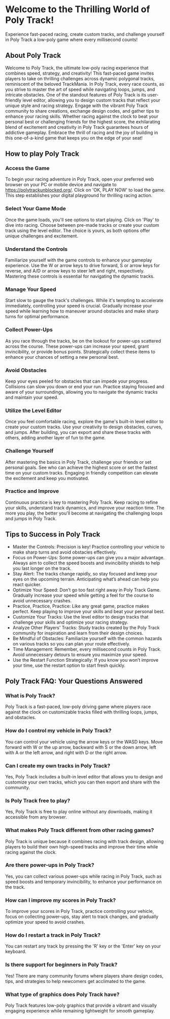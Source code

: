 # Welcome to the Thrilling World of Poly Track!
Experience fast-paced racing, create custom tracks, and challenge yourself in Poly Track a low-poly game where every millisecond counts!

## About Poly Track
Welcome to Poly Track, the ultimate low-poly racing experience that combines speed, strategy, and creativity! This fast-paced game invites players to take on thrilling challenges across dynamic polygonal tracks, reminiscent of the beloved TrackMania. In Poly Track, every race counts, as you strive to master the art of speed while navigating loops, jumps, and intricate obstacles. One of the standout features of Poly Track is its user-friendly level editor, allowing you to design custom tracks that reflect your unique style and racing strategy. Engage with the vibrant Poly Track community to share creations, exchange design codes, and gather tips to enhance your racing skills. Whether racing against the clock to beat your personal best or challenging friends for the highest score, the exhilarating blend of excitement and creativity in Poly Track guarantees hours of addictive gameplay. Embrace the thrill of racing and the joy of building in this one-of-a-kind game that keeps you on the edge of your seat!

## How to play Poly Track
### Access the Game
To begin your racing adventure in Poly Track, open your preferred web browser on your PC or mobile device and navigate to https://polytrackunblocked.org/. Click on 'OK, PLAY NOW' to load the game. This step establishes your digital playground for thrilling racing action.
### Select Your Game Mode
Once the game loads, you'll see options to start playing. Click on 'Play' to dive into racing. Choose between pre-made tracks or create your custom track using the level editor. The choice is yours, as both options offer unique challenges and excitement.
### Understand the Controls
Familiarize yourself with the game controls to enhance your gameplay experience. Use the W or arrow keys to drive forward, S or arrow keys for reverse, and A/D or arrow keys to steer left and right, respectively. Mastering these controls is essential for navigating the dynamic tracks.
### Manage Your Speed
Start slow to gauge the track's challenges. While it's tempting to accelerate immediately, controlling your speed is crucial. Gradually increase your speed while learning how to maneuver around obstacles and make sharp turns for optimal performance.
### Collect Power-Ups
As you race through the tracks, be on the lookout for power-ups scattered across the course. These power-ups can increase your speed, grant invincibility, or provide bonus points. Strategically collect these items to enhance your chances of setting a new personal best.
### Avoid Obstacles
Keep your eyes peeled for obstacles that can impede your progress. Collisions can slow you down or end your run. Practice staying focused and aware of your surroundings, allowing you to navigate the dynamic tracks and maintain your speed.
### Utilize the Level Editor
Once you feel comfortable racing, explore the game's built-in level editor to create your custom tracks. Use your creativity to design obstacles, curves, and jumps. After building, you can export and share these tracks with others, adding another layer of fun to the game.
### Challenge Yourself
After mastering the basics in Poly Track, challenge your friends or set personal goals. See who can achieve the highest score or set the fastest time on your custom tracks. Engaging in friendly competition can elevate the excitement and keep you motivated.
### Practice and Improve
Continuous practice is key to mastering Poly Track. Keep racing to refine your skills, understand track dynamics, and improve your reaction time. The more you play, the better you'll become at navigating the challenging loops and jumps in Poly Track.

## Tips to Success in Poly Track
* Master the Controls: Precision is key! Practice controlling your vehicle to make sharp turns and avoid obstacles effectively.
* Focus on Power-Ups: Some power-ups can give you a major advantage. Always aim to collect the speed boosts and invincibility shields to help you last longer on the track.
* Stay Alert: The tracks change rapidly, so stay focused and keep your eyes on the upcoming terrain. Anticipating what’s ahead can help you react quicker.
* Optimize Your Speed: Don’t go too fast right away in Poly Track Game. Gradually increase your speed while getting a feel for the course to avoid unnecessary crashes.
* Practice, Practice, Practice: Like any great game, practice makes perfect. Keep playing to improve your skills and beat your personal best.
* Customize Your Tracks: Use the level editor to design tracks that challenge your skills and optimize your racing strategy.
* Analyze Other Players' Tracks: Study tracks created by the Poly Track community for inspiration and learn from their design choices.
* Be Mindful of Obstacles: Familiarize yourself with the common hazards on various tracks so you can plan your route effectively.
* Time Management: Remember, every millisecond counts in Poly Track. Avoid unnecessary detours to ensure you maximize your speed.
* Use the Restart Function Strategically: If you know you won’t improve your time, use the restart option to start fresh quickly.

## Poly Track FAQ: Your Questions Answered
### What is Poly Track?
Poly Track is a fast-paced, low-poly driving game where players race against the clock on customizable tracks filled with thrilling loops, jumps, and obstacles.

### How do I control my vehicle in Poly Track?
You can control your vehicle using the arrow keys or the WASD keys. Move forward with W or the up arrow, backward with S or the down arrow, left with A or the left arrow, and right with D or the right arrow.

### Can I create my own tracks in Poly Track?
Yes, Poly Track includes a built-in level editor that allows you to design and customize your own tracks, which you can then export and share with the community.

### Is Poly Track free to play?
Yes, Poly Track is free to play online without any downloads, making it accessible from any browser.

### What makes Poly Track different from other racing games?
Poly Track is unique because it combines racing with track design, allowing players to build their own high-speed tracks and improve their time while racing against the clock.

### Are there power-ups in Poly Track?
Yes, you can collect various power-ups while racing in Poly Track, such as speed boosts and temporary invincibility, to enhance your performance on the track.

### How can I improve my scores in Poly Track?
To improve your scores in Poly Track, practice controlling your vehicle, focus on collecting power-ups, stay alert to track changes, and gradually optimize your speed to avoid crashes.

### How do I restart a track in Poly Track?
You can restart any track by pressing the 'R' key or the 'Enter' key on your keyboard.

### Is there support for beginners in Poly Track?
Yes! There are many community forums where players share design codes, tips, and strategies to help newcomers get acclimated to the game.

### What type of graphics does Poly Track have?
Poly Track features low-poly graphics that provide a vibrant and visually engaging experience while remaining lightweight for smooth gameplay.
